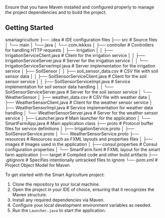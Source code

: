 
Ensure that you have Maven installed and configured properly to manage the project dependencies and to build the project.

## Getting Started

smartagriculture
├── .idea                           # IDE configuration files
├── src                             # Source files
│   └── main
│       └── java
│           └── com.lekkss
│               ├── controller      # Controllers for handling HTTP requests
│               ├── Irrigation
│               │   ├── IrrigationServiceClient.java     # Client for the irrigation service
│               │   ├── IrrigationServiceServer.java     # Server for the irrigation service
│               │   └── IrrigationServiceServerImpl.java # Server implementation for the irrigation service
│               ├── SoilSensor
│               │   ├── soil_sensor_data.csv             # CSV file with soil sensor data
│               │   ├── SoilSensorServiceClient.java     # Client for the soil sensor service
│               │   ├── SoilSensorServiceImpl.java       # Service implementation for soil sensor data handling
│               │   └── SoilSensorServiceServer.java     # Server for the soil sensor service
│               └── WeatherSensor
│                   ├── weather_data.csv                 # CSV file with weather data
│                   ├── WeatherSensorClient.java         # Client for the weather sensor service
│                   ├── WeatherSensorImpl.java           # Service implementation for weather data handling
│                   └── WeatherSensorServer.java         # Server for the weather sensor service
│           ├── Launcher.java          # Main launcher for the application
│           └── SmartFarmApp.java      # Main application class
├── proto                            # Protocol buffer files for service definitions
│   ├── IrrigationService.proto
│   ├── SoilSensorService.proto
│   └── WeatherSensorService.proto
├── resources                        # Resources such as FXML layouts and properties files
│   ├── images                       # Images used in the application
│   ├── consul.properties            # Consul configuration properties
│   └── SmartFarm.fxml                # FXML layout for the smart farm application
├── target                           # Compiled code and other build artifacts
├── .gitignore                       # Specifies intentionally untracked files to ignore
└── pom.xml                          # Project Object Model for Maven


To get started with the Smart Agriculture project:

1. Clone the repository to your local machine.
2. Open the project in your IDE of choice, ensuring that it recognizes the Maven structure.
3. Install any required dependencies via Maven.
4. Configure your local development environment variables as needed.
5. Run the `Launcher.java` to start the application.

